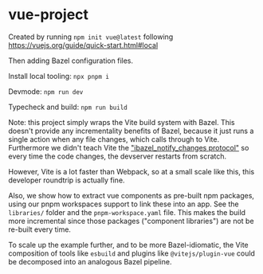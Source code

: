 # vue-project

Created by running `npm init vue@latest` following https://vuejs.org/guide/quick-start.html#local

Then adding Bazel configuration files.

Install local tooling: `npx pnpm i`

Devmode: `npm run dev`

Typecheck and build: `npm run build`

Note: this project simply wraps the Vite build system with Bazel.
This doesn't provide any incrementality benefits of Bazel, because it just runs a single action
when any file changes, which calls through to Vite.
Furthermore we didn't teach Vite the ["ibazel_notify_changes protocol"](https://github.com/bazelbuild/bazel-watcher#running-a-target) so every time the code changes, the devserver restarts from scratch.

However, Vite is a lot faster than Webpack, so at a small scale like this, this developer roundtrip is actually fine.

Also, we show how to extract vue components as pre-built npm packages, using our pnpm workspaces support to link these into an app.
See the `libraries/` folder and the `pnpm-workspace.yaml` file.
This makes the build more incremental since those packages ("component libraries") are not be re-built every time.

To scale up the example further, and to be more Bazel-idiomatic, the Vite composition of tools like `esbuild` and  plugins like `@vitejs/plugin-vue` could be decomposed into an analogous Bazel pipeline.
